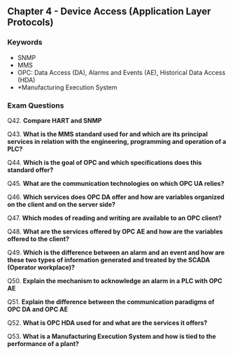 ## Chapter 4 - Device Access (Application Layer Protocols)

### Keywords

* SNMP
* MMS
* OPC: Data Access (DA), Alarms and Events (AE), Historical Data Access (HDA)
* *Manufacturing Execution System

### Exam Questions

Q42. **Compare HART and SNMP**

Q43. **What is the MMS standard used for and which are its principal services in relation with the engineering, programming and operation of a PLC?**

Q44. **Which is the goal of OPC and which specifications does this standard offer?**

Q45. **What are the communication technologies on which OPC UA relies?**

Q46. **Which services does OPC DA offer and how are variables organized on the client and on the server side?**

Q47. **Which modes of reading and writing are available to an OPC client?**

Q48. **What are the services offered by OPC AE and how are the variables offered to the client?**

Q49. **Which is the difference between an alarm and an event and how are these two types of information generated and treated by the SCADA (Operator workplace)?**

Q50. **Explain the mechanism to acknowledge an alarm in a PLC with OPC AE**

Q51. **Explain the difference between the communication paradigms of OPC DA and OPC AE**

Q52. **What is OPC HDA used for and what are the services it offers?**

Q53. **What is a Manufacturing Execution System and how is tied to the performance of a plant?**




